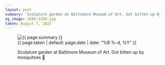 ```yaml
---
layout: post
summary: 'Sculpture garden at Baltimore Museum of Art. Got bitten up by mosquitoes 🦟'
og_image: 1666-1280.jpg
taken: August 7, 2022
---
```


<figure class="post" data-src="{{ site.assets_url }}/{{ page.og_image }}" data-sub-html='#caption-{{ page.id | remove_first: "/" }}'>
<img alt="{{ page.summary }}" sizes="(min-width: 700px) 50vw, calc(100vw - 2rem)" src="{{ site.assets_url }}/1666-640.jpg" srcset="{{ site.assets_url }}/1666-320.jpg 320w, {{ site.assets_url }}/1666-640.jpg 640w, {{ site.assets_url }}/1666-960.jpg 960w, {{ site.assets_url }}/1666-1280.jpg 1280w"/>
<figcaption id='caption-{{ page.id | remove_first: "/" }}'>
<time>{{ page.taken | default: page.date | date: "%B %-d, %Y" }}</time>
<p>Sculpture garden at Baltimore Museum of Art. Got bitten up by mosquitoes 🦟</p>
</figcaption>
</figure>
